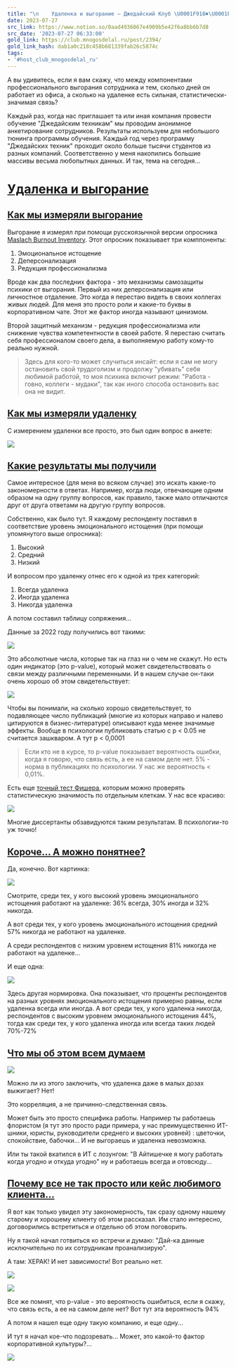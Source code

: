 ```yaml
---
title: "\n    Удаленка и выгорание — Джедайский Клуб \U0001F918✖️\U0001F469‍\U0001F4BB‍\n"
date: 2023-07-27
src_link: https://www.notion.so/0aad4936067e4909b5e42f6a8bb6b7d8
src_date: '2023-07-27 06:33:00'
gold_link: https://club.mnogosdelal.ru/post/2394/
gold_link_hash: dab1a0c218c458b681339fab26c5874c
tags:
- '#host_club_mnogosdelal_ru'
---
```



А вы удивитесь, если я вам скажу, что между компонентами профессионального выгорания сотрудника и тем, сколько дней он работает из офиса, а сколько на удаленке есть сильная, статистически-значимая связь?


Каждый раз, когда нас приглашает та или иная компания провести обучение "Джедайским техникам" мы проводим анонимное анкетирование сотрудников. Результаты используем для небольшого тюнинга программы обучения. Каждый год через программу "Джедайских техник" проходит около больше тысячи студентов из разных компаний. Соответственно у меня накопились большие массивы весьма любопытных данных. И так, тема на сегодня...


[Удаленка и выгорание](#Udalenka-i-vygoranie)
=============================================


[Как мы измеряли выгорание](#Kak-my-izmeriali-vygorani)
-------------------------------------------------------


Выгорание я измерял при помощи русскоязычной версии опросника [Maslach Burnout Inventory](https://psytests.org/stress/maslach.html). Этот опросник показывает три комппоненты:


1. Эмоциональное истощение
2. Деперсонализация
3. Редукция профессионализма


Вроде как два последних фактора - это механизмы самозащиты психики от выгорания. Первый из них деперсонализация или личностное отдаление. Это когда я перестаю видеть в своих коллегах живых людей. Для меня это просто роли и какие-то буквы в корпоративном чате. Этот же фактор иногда называют цинизмом.


Второй защитный механизм - редукция профессионализма или снижение чувства компетентности в своей работе. Я перестаю считать себя профессионалом своего дела, а выполняемую работу кому-то реально нужной.



> Здесь для кого-то может случиться инсайт: если я сам не могу остановить свой трудоголизм и продолжу "убивать" себя любимой работой, то моя психика включит режим: "Работа - говно, коллеги - мудаки", так как иного способа остановить вас она не видит.


[Как мы измеряли удаленку](#Kak-my-izmeriali-udalenku)
------------------------------------------------------


С измерением удаленки все просто, это был один вопрос в анкете:  

![](https://i.club.mnogosdelal.ru/ebd2e47389fddaaade17204aeb156f158898dd84847c407d092e900a14fd4513.png)


[Какие результаты мы получили](#Kakie-rezultaty-my-polu)
--------------------------------------------------------


Самое интересное (для меня во всяком случае) это искать какие-то закономерности в ответах. Например, когда люди, отвечающие одним образом на одну группу вопросов, как правило, также мало отличаются друг от друга ответами на другую группу вопросов.


Собственно, как было тут. Я каждому респонденту поставил в соответствие уровень эмоционального истощения (при помощи упомянутого выше опросника):


1. Высокий
2. Средний
3. Низкий


И вопросом про удаленку отнес его к одной из трех категорий:


1. Всегда удаленка
2. Иногда удаленка
3. Никогда удаленка


А потом составил таблицу сопряжения...


Данные за 2022 году получились вот такими:  

![](https://i.club.mnogosdelal.ru/45b192645a126b2be6835cd6587f31669d057e864c00dab3dc8e5f16f91b509d.png)


Это абсолютные числа, которые так на глаз ни о чем не скажут. Но есть один индикатор (это p-value), который может свидетельствовать о связи между различными переменными. И в нашем случае он-таки очень хорошо об этом свидетельствует:  

![](https://i.club.mnogosdelal.ru/5b54e627b85c7d78f0e8aa1191f5a0baad54c9ca1f17975db67480e1b4a213e8.png)


Чтобы вы понимали, на сколько хорошо свидетельствует, то подавляющее число публикаций (многие из которых направо и налево цитируются в бизнес-литературе) описывают куда менее значимые эффекты. Вообще в психологии публиковать статью с p < 0.05 не считается зашкваром. А тут p < 0,0001



> Если кто не в курсе, то p-value показывает вероятность ошибки, когда я говорю, что связь есть, а ее на самом деле нет. 5% - норма в публикациях по психологии. У нас же вероятность < 0,01%.


Есть еще [точный тест Фишера](https://ru.wikipedia.org/wiki/%D0%A2%D0%BE%D1%87%D0%BD%D1%8B%D0%B9_%D1%82%D0%B5%D1%81%D1%82_%D0%A4%D0%B8%D1%88%D0%B5%D1%80%D0%B0), которым можно проверять статистическую значимость по отдельным клеткам. У нас все красиво:  

![](https://i.club.mnogosdelal.ru/fdfb01477fd9d890955284d9c287cb0581839351c6ad43387ee9fd4088033533.png)


Многие диссертанты обзавидуются таким результатам. В психологии-то уж точно!


[Короче... А можно понятнее?](#Koroche-A-mozhno-poniatn)
--------------------------------------------------------


Да, конечно. Вот картинка:  

![](https://i.club.mnogosdelal.ru/0336cce5d56cd9ad7665ef5e4868994913be873d2dc7907bd4a60c374000b5e7.png)


Смотрите, среди тех, у кого высокий уровень эмоционального истощения работают на удаленке: 36% всегда, 30% иногда и 32% никогда.



А вот среди тех, у кого уровень эмоционального истощения средний 57% никогда не работают на удаленке.


А среди респондентов с низким уровнем истощения 81% никогда не работают на удаленке...

И еще одна:  

![](https://i.club.mnogosdelal.ru/9bfbd27e85f67a4fc8ec84bab3d1ba9cfcbbe905a4f297bb94c7ec66f53e4977.png)


Здесь другая нормировка. Она показывает, что проценты респондентов на разных уровнях эмоционального истощения примерно равны, если удаленка всегда или иногда. А вот среди тех, у кого удаленка никогда, респондентов с высоким уровнем эмоционального истощения 44%, тогда как среди тех, у кого удаленка иногда или всегда таких людей 70%-72%


[Что мы об этом всем думаем](#Chto-my-ob-etom-vsem-duma)
--------------------------------------------------------


![](https://i.club.mnogosdelal.ru/68b9dbb1512ea07172516b0b9a6459be2be03a0fe08e8eaa81f3dde90f7458a8.png)


Можно ли из этого заключить, что удаленка даже в малых дозах выжигает? Нет!


Это корреляция, а не причинно-следственная связь.


Может быть это просто специфика работы. Например ты работаешь флористом (я тут это просто ради примера, у нас преимущественно ИТ-шники, юристы, руководители среднего и высоких уровней) : цветочки, спокойствие, бабочки... И не выгораешь и удаленка невозможна.


Или ты такой вкатился в ИТ с лозунгом: "В Айтишечке я могу работать когда угодно и откуда угодно" ну и работаешь всегда и отовсюду...


[Почему все не так просто или кейс любимого клиента...](#Pochemu-vse-ne-tak-prosto)
-----------------------------------------------------------------------------------


Я вот как только увидел эту закономерность, так сразу одному нашему старому и хорошему клиенту об этом рассказал. Им стало интересно, договорились встретиться и отдельно об этом поговорить.


Ну я такой начал готвиться ко встречи и думаю: "Дай-ка данные исключительно по их сотрудникам проанализирую".


А там: ХЕРАК! И нет зависимости! Вот реально нет.  

![](https://i.club.mnogosdelal.ru/1c5b556ce5e4c43676c1d069e609c2c97478c45313fee5d1834b92f264db6109.png)


![](https://i.club.mnogosdelal.ru/2b1c4c35ca8dfd7ed9938569076c2c9050d73a16a825ad3aced4e933f308ba3a.png)


Все же помнят, что p-value - это вероятность ошибиться, если я скажу, что связь есть, а ее на самом деле нет? Вот тут эта вероятность 94%


А потом я нашел еще одну такую компанию, и еще одну...


И тут я начал кое-что подозревать... Может, это какой-то фактор корпоративной культуры?...  

![](https://i.club.mnogosdelal.ru/6848187bd59f243f9b7fab1c3597788f5f33cf49f92796adf6579928ba6d7ec4.png)